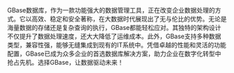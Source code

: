 GBase数据库，作为一款功能强大的数据管理工具，正在改变企业数据处理的方式。它以高效、稳定和安全著称，在大数据时代展现出了无与伦比的优势。无论是海量数据的存储还是复杂查询的执行，GBase都能轻松应对。其独特的架构设计不仅提升了数据处理速度，还大大降低了运维成本。此外，GBase支持多种数据类型，兼容性强，能够无缝集成到现有的IT系统中。凭借卓越的性能和灵活的功能配置，GBase已成为众多企业的首选数据库解决方案，助力企业在数字化转型中抢占先机。选择GBase，让数据驱动未来！